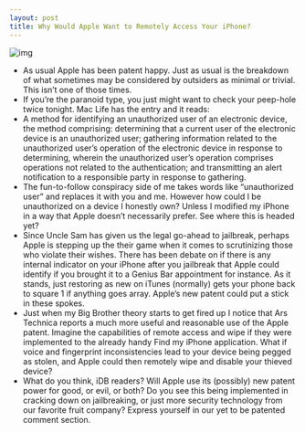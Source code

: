 ```yaml
---
layout: post
title: Why Would Apple Want to Remotely Access Your iPhone?
---
```

![img](http://media.idownloadblog.com/wp-content/uploads/2010/08/apple-security2.jpg)
* As usual Apple has been patent happy. Just as usual is the breakdown of what sometimes may be considered by outsiders as minimal or trivial. This isn’t one of those times.
* If you’re the paranoid type, you just might want to check your peep-hole twice tonight. Mac Life has the entry and it reads:
* A method for identifying an unauthorized user of an electronic device, the method comprising: determining that a current user of the electronic device is an unauthorized user; gathering information related to the unauthorized user’s operation of the electronic device in response to determining, wherein the unauthorized user’s operation comprises operations not related to the authentication; and transmitting an alert notification to a responsible party in response to gathering.
* The fun-to-follow conspiracy side of me takes words like “unauthorized user” and replaces it with you and me. However how could I be unauthorized on a device I honestly own? Unless I modified my iPhone in a way that Apple doesn’t necessarily prefer. See where this is headed yet?
* Since Uncle Sam has given us the legal go-ahead to jailbreak, perhaps Apple is stepping up the their game when it comes to scrutinizing those who violate their wishes. There has been debate on if there is any internal indicator on your iPhone after you jailbreak that Apple could identify if you brought it to a Genius Bar appointment for instance. As it stands, just restoring as new on iTunes (normally) gets your phone back to square 1 if anything goes array. Apple’s new patent could put a stick in these spokes.
* Just when my Big Brother theory starts to get fired up I notice that Ars Technica reports a much more useful and reasonable use of the Apple patent. Imagine the capabilities of remote access and wipe if they were implemented to the already handy Find my iPhone application. What if voice and fingerprint inconsistencies lead to your device being pegged as stolen, and Apple could then remotely wipe and disable your thieved device?
* What do you think, iDB readers? Will Apple use its (possibly) new patent power for good, or evil, or both? Do you see this being implemented in cracking down on jailbreaking, or just more security technology from our favorite fruit company? Express yourself in our yet to be patented comment section.

